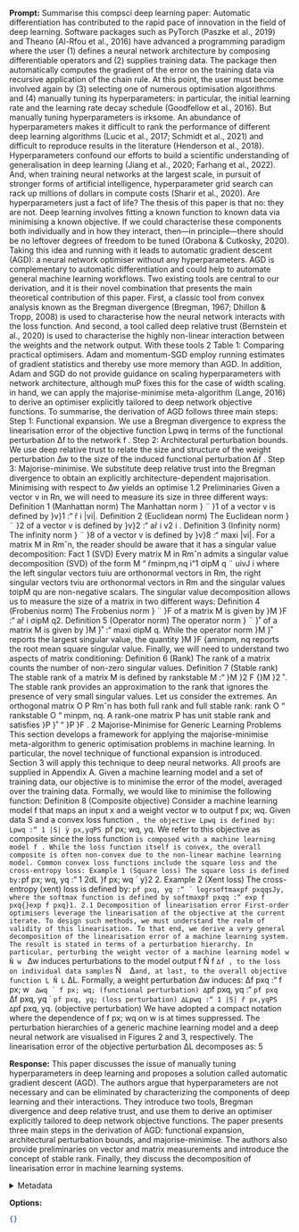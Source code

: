 **Prompt:**
Summarise this compsci deep learning paper: 
Automatic differentiation has contributed to the rapid pace of innovation in the field of deep learning.
Software packages such as PyTorch (Paszke et al., 2019) and Theano (Al-Rfou et al., 2016) have advanced a
programming paradigm where the user (1) defines a neural network architecture by composing differentiable
operators and (2) supplies training data. The package then automatically computes the gradient of the error
on the training data via recursive application of the chain rule. At this point, the user must become involved
again by (3) selecting one of numerous optimisation algorithms and (4) manually tuning its hyperparameters:
in particular, the initial learning rate and the learning rate decay schedule (Goodfellow et al., 2016).
But manually tuning hyperparameters is irksome. An abundance of hyperparameters makes it difficult to
rank the performance of different deep learning algorithms (Lucic et al., 2017; Schmidt et al., 2021) and
difficult to reproduce results in the literature (Henderson et al., 2018). Hyperparameters confound our efforts
to build a scientific understanding of generalisation in deep learning (Jiang et al., 2020; Farhang et al., 2022).
And, when training neural networks at the largest scale, in pursuit of stronger forms of artificial intelligence,
hyperparameter grid search can rack up millions of dollars in compute costs (Sharir et al., 2020).
Are hyperparameters just a fact of life? The thesis of this paper is that no: they are not. Deep learning
involves fitting a known function to known data via minimising a known objective. If we could characterise
these components both individually and in how they interact, then—in principle—there should be no leftover
degrees of freedom to be tuned (Orabona & Cutkosky, 2020). Taking this idea and running with it leads
to automatic gradient descent (AGD): a neural network optimiser without any hyperparameters. AGD is
complementary to automatic differentiation and could help to automate general machine learning workflows.
Two existing tools are central to our derivation, and it is their novel combination that presents the main
theoretical contribution of this paper. First, a classic tool from convex analysis known as the Bregman
divergence (Bregman, 1967; Dhillon & Tropp, 2008) is used to characterise how the neural network interacts
with the loss function. And second, a tool called deep relative trust (Bernstein et al., 2020) is used to
characterise the highly non-linear interaction between the weights and the network output. With these tools
2
Table 1: Comparing practical optimisers. Adam and momentum-SGD employ running estimates of gradient
statistics and thereby use more memory than AGD. In addition, Adam and SGD do not provide guidance on
scaling hyperparameters with network architecture, although muP fixes this for the case of width scaling.
in hand, we can apply the majorise-minimise meta-algorithm (Lange, 2016) to derive an optimiser explicitly
tailored to deep network objective functions. To summarise, the derivation of AGD follows three main steps:
Step 1: Functional expansion. We use a Bregman divergence to express the linearisation error of the objective
function Lpwq in terms of the functional perturbation ∆f to the network f .
Step 2: Architectural perturbation bounds. We use deep relative trust to relate the size and structure of the
weight perturbation ∆w to the size of the induced functional perturbation ∆f .
Step 3: Majorise-minimise. We substitute deep relative trust into the Bregman divergence to obtain an
explicitly architecture-dependent majorisation. Minimising with respect to ∆w yields an optimise
1.2 Preliminaries
Given a vector v in Rn, we will need to measure its size in three different ways:
Definition 1 (Manhattan norm) The Manhattan norm } ¨ }1 of a vector v is defined by }v}1 :“ ř
i |vi|.
Definition 2 (Euclidean norm) The Euclidean norm } ¨ }2 of a vector v is defined by }v}2 :“ ař
i v2
i .
Definition 3 (Infinity norm) The infinity norm } ¨ }8 of a vector v is defined by }v}8 :“ maxi |vi|.
For a matrix M in Rmˆn, the reader should be aware that it has a singular value decomposition:
Fact 1 (SVD) Every matrix M in Rmˆn admits a singular value decomposition (SVD) of the form M “
řminpm,nq
i“1 σipM q ¨ uivJ
i where the left singular vectors tuiu are orthonormal vectors in Rm, the right singular
vectors tviu are orthonormal vectors in Rm and the singular values tσipM qu are non-negative scalars.
The singular value decomposition allows us to measure the size of a matrix in two different ways:
Definition 4 (Frobenius norm) The Frobenius norm } ¨ }F of a matrix M is given by }M }F :“ ař
i σipM q2.
Definition 5 (Operator norm) The operator norm } ¨ }˚ of a matrix M is given by }M }˚ :“ maxi σipM q.
While the operator norm }M }˚ reports the largest singular value, the quantity }M }F {aminpm, nq reports
the root mean square singular value. Finally, we will need to understand two aspects of matrix conditioning:
Definition 6 (Rank) The rank of a matrix counts the number of non-zero singular values.
Definition 7 (Stable rank) The stable rank of a matrix M is defined by rankstable M :“ }M }2
F {}M }2
˚.
The stable rank provides an approximation to the rank that ignores the presence of very small singular values.
Let us consider the extremes. An orthogonal matrix O P Rmˆn has both full rank and full stable rank:
rank O “ rankstable O “ minpm, nq. A rank-one matrix P has unit stable rank and satisfies }P }˚ “ }P }F .
2 Majorise-Minimise for Generic Learning Problems
This section develops a framework for applying the majorise-minimise meta-algorithm to generic optimisation
problems in machine learning. In particular, the novel technique of functional expansion is introduced.
Section 3 will apply this technique to deep neural networks. All proofs are supplied in Appendix A.
Given a machine learning model and a set of training data, our objective is to minimise the error of the
model, averaged over the training data. Formally, we would like to minimise the following function:
Definition 8 (Composite objective) Consider a machine learning model f that maps an input x and a weight
vector w to output f px; wq. Given data S and a convex loss function `, the objective Lpwq is defined by:
Lpwq :“ 1
|S|
ÿ
px,yqPS
`pf px; wq, yq.
We refer to this objective as composite since the loss function ` is composed with a machine learning model
f . While the loss function itself is convex, the overall composite is often non-convex due to the non-linear
machine learning model. Common convex loss functions include the square loss and the cross-entropy loss:
Example 1 (Square loss) The square loss is defined by: `pf px; wq, yq :“ 1
2dL }f px; wq ´ y}2
2.
Example 2 (Xent loss) The cross-entropy (xent) loss is defined by: `pf pxq, yq :“ ´ logrsoftmaxpf pxqqsJy,
where the softmax function is defined by softmaxpf pxqq :“ exp f pxq{}exp f pxq}1.
2.1 Decomposition of linearisation error
First-order optimisers leverage the linearisation of the objective at the current iterate. To design such
methods, we must understand the realm of validity of this linearisation. To that end, we derive a very general
decomposition of the linearisation error of a machine learning system. The result is stated in terms of a
perturbation hierarchy. In particular, perturbing the weight vector of a machine learning model w Ñ w ` ∆w
induces perturbations to the model output f Ñ f ` ∆f , to the loss on individual data samples ` Ñ ` ` ∆`
and, at last, to the overall objective function L Ñ L ` ∆L. Formally, a weight perturbation ∆w induces:
∆f pxq :“ f px; w ` ∆wq ´ f px; wq; (functional perturbation)
∆`pf pxq, yq :“ `pf pxq ` ∆f pxq, yq ´ `pf pxq, yq; (loss perturbation)
∆Lpwq :“ 1
|S|
ř
px,yqPS ∆`pf pxq, yq. (objective perturbation)
We have adopted a compact notation where the dependence of f px; wq on w is at times suppressed. The
perturbation hierarchies of a generic machine learning model and a deep neural network are visualised in
Figures 2 and 3, respectively. The linearisation error of the objective perturbation ∆L decomposes as:
5

**Response:**
This paper discusses the issue of manually tuning hyperparameters in deep learning and proposes a solution called automatic gradient descent (AGD). The authors argue that hyperparameters are not necessary and can be eliminated by characterizing the components of deep learning and their interactions. They introduce two tools, Bregman divergence and deep relative trust, and use them to derive an optimiser explicitly tailored to deep network objective functions. The paper presents three main steps in the derivation of AGD: functional expansion, architectural perturbation bounds, and majorise-minimise. The authors also provide preliminaries on vector and matrix measurements and introduce the concept of stable rank. Finally, they discuss the decomposition of linearisation error in machine learning systems.

<details><summary>Metadata</summary>

- Duration: 4136 ms
- Datetime: 2023-10-05T16:13:33.345219
- Model: gpt-3.5-turbo-0613

</details>

**Options:**
```json
{}
```

